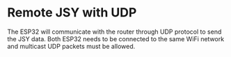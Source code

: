 # Remote JSY with UDP

The ESP32 will communicate with the router through UDP protocol to send the JSY data.
Both ESP32 needs to be connected to the same WiFi network and multicast UDP packets must be allowed.
